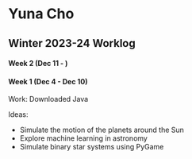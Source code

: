 # Yuna Cho
## Winter 2023-24 Worklog
#### Week 2 (Dec 11 - )

#### Week 1 (Dec 4 - Dec 10)
Work:
Downloaded Java

Ideas:
- Simulate the motion of the planets around the Sun
- Explore machine learning in astronomy
- Simulate binary star systems using PyGame

<!---
yunacho1/yunacho1 is a ✨ special ✨ repository because its `README.md` (this file) appears on your GitHub profile.
You can click the Preview link to take a look at your changes.
--->
